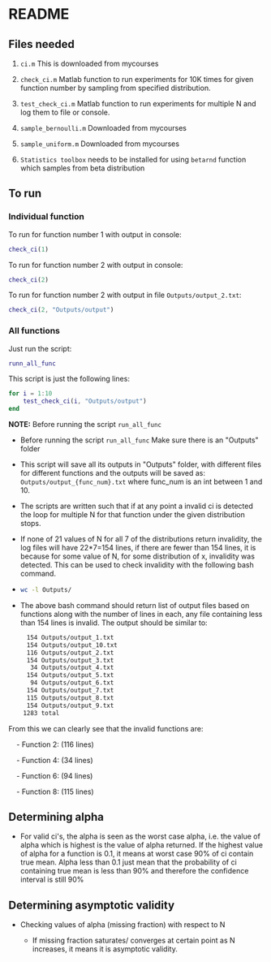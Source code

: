 # README



## Files needed

1. `ci.m` This is downloaded from mycourses

2. `check_ci.m`  Matlab function to run experiments for 10K times for given function number by sampling from specified distribution.

3. `test_check_ci.m` Matlab function to run experiments for multiple N and log them to file or console.

4. `sample_bernoulli.m` Downloaded from mycourses

5. `sample_uniform.m` Downloaded from mycourses

6. `Statistics toolbox` needs to be installed for using `betarnd` function which samples from beta distribution



## To run

### Individual function

To run for function number 1 with output in console:

```matlab
check_ci(1)
```

To run for function number 2 with output in console:

```matlab
check_ci(2)
```

To run for function number 2 with output in file `Outputs/output_2.txt`:

```matlab
check_ci(2, "Outputs/output")
```

### All functions

Just run the script:

```matlab
runn_all_func
```

This script is just the following lines:

```matlab
for i = 1:10
    test_check_ci(i, "Outputs/output")
end
```

**NOTE:** Before running the script `run_all_func`

- Before running the script `run_all_func` Make sure there is an "Outputs" folder

- This script will save all its outputs in "Outputs" folder, with different files for different functions and the outputs will be saved as: `Outputs/output_{func_num}.txt` where func_num is an int between 1 and 10.

- The scripts are written such that if at any point a invalid ci is detected the loop for multiple N for that function under the given distribution stops.

- If none of 21 values of N for all 7 of the distributions return invalidity, the log files will have 22*7=154 lines, if there are fewer than 154 lines, it is because for some value of N, for some distribution of x, invalidity was detected. This can be used to check invalidity with the following bash command.
  

- ```bash
  wc -l Outputs/
  ```

- The above bash command should return list of output files based on functions along with the number of lines in each, any file containing less than 154 lines is invalid. The output should be similar to:

```bash
     154 Outputs/output_1.txt
     154 Outputs/output_10.txt
     116 Outputs/output_2.txt
     154 Outputs/output_3.txt
      34 Outputs/output_4.txt
     154 Outputs/output_5.txt
      94 Outputs/output_6.txt
     154 Outputs/output_7.txt
     115 Outputs/output_8.txt
     154 Outputs/output_9.txt
    1283 total
```

From this we can clearly see that the invalid functions are:

    -  Function 2: (116 lines)

    - Function 4: (34 lines)

    - Function 6: (94 lines)

    - Function 8: (115 lines)

## Determining alpha

- For valid ci's, the alpha is seen as the worst case alpha, i.e. the value of alpha which is highest is the value of alpha returned. If the highest value of alpha for a function is 0.1, it means at worst case 90% of ci contain true mean. Alpha less than 0.1 just mean that the probability of ci containing true mean is less than 90% and therefore the confidence interval is still 90%



## Determining asymptotic validity

- Checking values of alpha (missing fraction) with respect to N
  
  - If missing fraction saturates/ converges at certain point as N increases, it means it is asymptotic validity.


